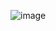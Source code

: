![image](https://github.com/RealGuzu/Counting-App/assets/147645744/6a2840e8-7669-4599-9a8c-211444b3442c)

